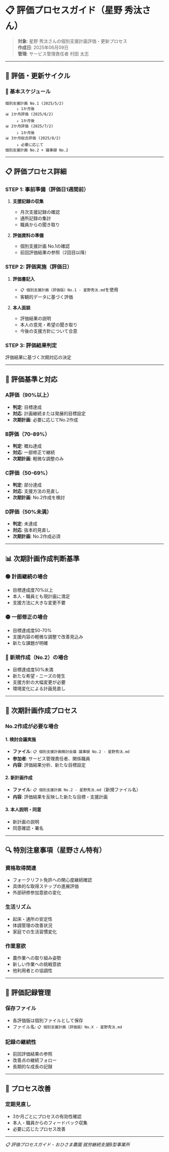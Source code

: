 # 📋 評価プロセスガイド（星野 秀汰さん）

> **対象**: 星野 秀汰さんの個別支援計画評価・更新プロセス  
> **作成日**: 2025年06月09日  
> **管理**: サービス管理責任者 村田 太志

---

## 🔄 評価・更新サイクル

### **📅 基本スケジュール**
```
個別支援計画 No.1 (2025/5/2)
     ↓ 1か月後
📊 1か月評価 (2025/6/2)
     ↓ 1か月後  
📊 2か月評価 (2025/7/2)
     ↓ 1か月後
📊 3か月総合評価 (2025/8/2)
     ↓ 必要に応じて
個別支援計画 No.2 + 議事録 No.2
```

---

## 📋 評価プロセス詳細

### **STEP 1: 事前準備（評価日1週間前）**
1. **支援記録の収集**
   - 月次支援記録の確認
   - 通所記録の集計
   - 職員からの聞き取り

2. **評価資料の準備**
   - 個別支援計画 No.1の確認
   - 前回評価結果の参照（2回目以降）

### **STEP 2: 評価実施（評価日）**
1. **評価書記入**
   - `📋 個別支援計画（評価版）No.1 - 星野秀汰.md`を使用
   - 客観的データに基づく評価

2. **本人面談**
   - 評価結果の説明
   - 本人の意見・希望の聞き取り
   - 今後の支援方針について合意

### **STEP 3: 評価結果判定**
評価結果に基づく次期対応の決定

---

## 🎯 評価基準と対応

### **A評価（90%以上）**
- **判定**: 目標達成
- **対応**: 計画継続または発展的目標設定
- **次期計画**: 必要に応じてNo.2作成

### **B評価（70-89%）**
- **判定**: 概ね達成
- **対応**: 一部修正で継続
- **次期計画**: 軽微な調整のみ

### **C評価（50-69%）**
- **判定**: 部分達成
- **対応**: 支援方法の見直し
- **次期計画**: No.2作成を検討

### **D評価（50%未満）**
- **判定**: 未達成
- **対応**: 抜本的見直し
- **次期計画**: No.2作成必須

---

## 📊 次期計画作成判断基準

### **🟢 計画継続の場合**
- 目標達成度70%以上
- 本人・職員とも現計画に満足
- 支援方法に大きな変更不要

### **🟡 一部修正の場合**
- 目標達成度50-70%
- 支援内容の軽微な調整で改善見込み
- 新たな課題が明確

### **🔴 新規作成（No.2）の場合**
- 目標達成度50%未満
- 新たな希望・ニーズの発生
- 支援方針の大幅変更が必要
- 環境変化による計画見直し

---

## 📝 次期計画作成プロセス

### **No.2作成が必要な場合**

#### **1. 検討会議実施**
- **ファイル**: `📋 個別支援計画検討会議 議事録 No.2 - 星野秀汰.md`
- **参加者**: サービス管理責任者、関係職員
- **内容**: 評価結果分析、新たな目標設定

#### **2. 新計画作成**
- **ファイル**: `📋 個別支援計画 No.2 - 星野秀汰.md`（新規ファイル名）
- **内容**: 評価結果を反映した新たな目標・支援計画

#### **3. 本人説明・同意**
- 新計画の説明
- 同意確認・署名

---

## 🔍 特別注意事項（星野さん特有）

### **資格取得関連**
- フォークリフト免許への関心度継続確認
- 具体的な取得ステップの進展評価
- 外部研修参加意欲の変化

### **生活リズム**
- 起床・通所の安定性
- 体調管理の改善状況
- 家庭での生活習慣変化

### **作業意欲**
- 農作業への取り組み姿勢
- 新しい作業への挑戦意欲
- 他利用者との協調性

---

## 📅 評価記録管理

### **保存ファイル**
- 各評価版は個別ファイルとして保存
- ファイル名: `📋 個別支援計画（評価版）No.X - 星野秀汰.md`

### **記録の継続性**
- 前回評価結果の参照
- 改善点の継続フォロー
- 長期的な成長の記録

---

## 🔄 プロセス改善

### **定期見直し**
- 3か月ごとにプロセスの有効性確認
- 本人・職員からのフィードバック収集
- 必要に応じたプロセス改善

---

*📋 評価プロセスガイド - おひさま農園 就労継続支援B型事業所* 